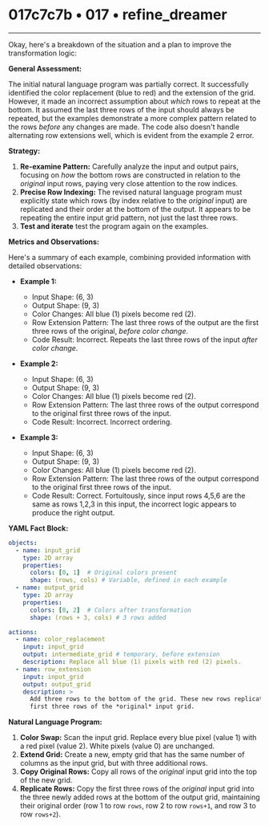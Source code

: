 # 017c7c7b • 017 • refine_dreamer

---
Okay, here's a breakdown of the situation and a plan to improve the transformation logic:

**General Assessment:**

The initial natural language program was partially correct. It successfully identified the color replacement (blue to red) and the extension of the grid. However, it made an incorrect assumption about *which* rows to repeat at the bottom. It assumed the last three rows of the input should always be repeated, but the examples demonstrate a more complex pattern related to the rows *before* any changes are made. The code also doesn't handle alternating row extensions well, which is evident from the example 2 error.

**Strategy:**

1.  **Re-examine Pattern:** Carefully analyze the input and output pairs, focusing on *how* the bottom rows are constructed in relation to the *original* input rows, paying very close attention to the row indices.
2.  **Precise Row Indexing:** The revised natural language program must explicitly state which rows (by index relative to the *original* input) are replicated and their order at the bottom of the output. It appears to be repeating the entire input grid pattern, not just the last three rows.
3. **Test and iterate** test the program again on the examples.

**Metrics and Observations:**

Here's a summary of each example, combining provided information with detailed observations:

*   **Example 1:**
    *   Input Shape: (6, 3)
    *   Output Shape: (9, 3)
    *   Color Changes: All blue (1) pixels become red (2).
    *   Row Extension Pattern: The last three rows of the output are the first three rows of the original, *before color change*.
    *   Code Result: Incorrect. Repeats the last three rows of the input *after color change*.

*   **Example 2:**
    *   Input Shape: (6, 3)
    *   Output Shape: (9, 3)
    *   Color Changes: All blue (1) pixels become red (2).
    *   Row Extension Pattern: The last three rows of the output correspond to the original first three rows of the input.
    *   Code Result: Incorrect. Incorrect ordering.

*   **Example 3:**
    *   Input Shape: (6, 3)
    *   Output Shape: (9, 3)
    *   Color Changes: All blue (1) pixels become red (2).
    *   Row Extension Pattern: The last three rows of the output correspond to the original first three rows of the input.
    *   Code Result: Correct. Fortuitously, since input rows 4,5,6 are the same as rows 1,2,3 in this input, the incorrect logic appears to produce the right output.

**YAML Fact Block:**

```yaml
objects:
  - name: input_grid
    type: 2D array
    properties:
      colors: [0, 1]  # Original colors present
      shape: (rows, cols) # Variable, defined in each example
  - name: output_grid
    type: 2D array
    properties:
      colors: [0, 2]  # Colors after transformation
      shape: (rows + 3, cols) # 3 rows added

actions:
  - name: color_replacement
    input: input_grid
    output: intermediate_grid # temporary, before extension
    description: Replace all blue (1) pixels with red (2) pixels.
  - name: row_extension
    input: input_grid
    output: output_grid
    description: >
      Add three rows to the bottom of the grid. These new rows replicate the
      first three rows of the *original* input grid.
```

**Natural Language Program:**

1.  **Color Swap:** Scan the input grid. Replace every blue pixel (value 1) with a red pixel (value 2). White pixels (value 0) are unchanged.
2.  **Extend Grid:** Create a new, empty grid that has the same number of columns as the input grid, but with three additional rows.
3.  **Copy Original Rows:** Copy all rows of the *original* input grid into the top of the new grid.
4.  **Replicate Rows:** Copy the first three rows of the *original* input grid into the three newly added rows at the bottom of the output grid, maintaining their original order (row 1 to row `rows`, row 2 to row `rows+1`, and row 3 to row `rows+2`).

